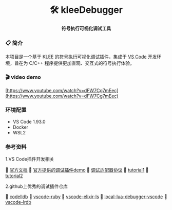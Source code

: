 <div align="center">

# 🛠️ kleeDebugger

**符号执行可视化调试工具**

</div>

### 📋 简介

本项目是一个基于 KLEE 的[符号执行](https://en.wikipedia.org/wiki/Symbolic_execution)可视化调试插件，集成于 [VS Code](https://code.visualstudio.com/) 开发环境，旨在为 C/C++ 程序提供更加直观、交互式的符号执行体验。

### 🎬 video demo

[https://www.youtube.com/watch?v=dFW7Cg7mEec](https://www.youtube.com/watch?v=dFW7Cg7mEec)

### 环境配置

- VS Code 1.93.0
- Docker
- WSL2

<!--
📦 安装方法
1. 克隆项目
```bash
git clone
cd
```
2. 安装依赖并编译插件
```bash
npm install
npm run compile
```
3. 在 VS Code 中打开并运行
```bash
code .
```
按 F5 启动插件开发调试环境

🧪 使用说明

安装并配置 KLEE 环境（建议使用官方 Docker 镜像或源码编译）；

在 VS Code 中打开 C 项目，设置 launch.json；

在源代码中设置断点，点击“启动符号调试”；

在调试界面中查看执行树、路径约束、栈信息与覆盖率。

### 📂 项目结构

kleeDebugger

 ├── out/ # 编译生成的 JS 文件（build 输出目录）
 
 ├── src/ # 插件核心源码
 
 │   ├── activateKleeDebug.ts # 初始化调试器适配器（激活调试流程）
 
│   ├── debugAdapter.ts # 实现 Debug Adapter Protocol 的通信逻辑
 
│   ├── extension.ts # 插件入口文件，注册命令、激活插件
 
│   ├── object.ts # 同步与状态管理相关的类/结构
 
│   └── webview.html # Web 前端页面（展示执行树、状态等）
 
klee # 后端集成的 KLEE 工具或相关逻辑

-->

### 参考资料

1.VS Code插件开发相关

🔗 [官方文档](https://code.visualstudio.com/api) 🔗 [官方提供的调试插件demo](https://github.com/microsoft/vscode-mock-debug) 🔗 [调试适配器协议](https://microsoft.github.io/debug-adapter-protocol/) 🔗 [tutorial1](https://vscode-docs.readthedocs.io/en/stable/extensions/debugging-extensions/)
 🔗 [tutorial2](https://www.cnblogs.com/liuxianan/p/vscode-plugin-overview.html)

2.github上优秀的调试插件仓库

🔗 [codelldb](https://github.com/vadimcn/codelldb) 🔗 [vscode-ruby](https://github.com/rubyide/vscode-ruby) 🔗 [vscode-elixir-ls](https://github.com/elixir-lsp/vscode-elixir-ls) 🔗 [local-lua-debugger-vscode](https://github.com/tomblind/local-lua-debugger-vscode) 🔗 [vscode-lrdb](https://github.com/satoren/vscode-lrdb)
